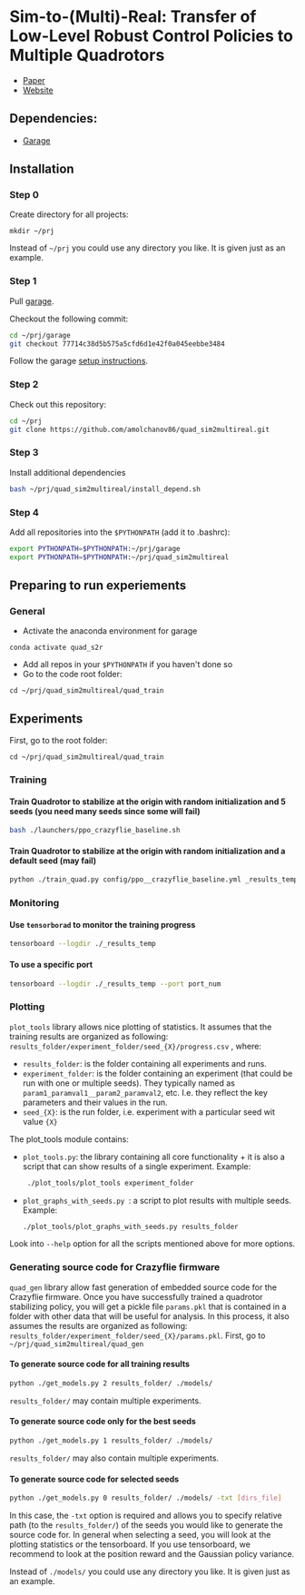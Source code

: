 # Sim-to-(Multi)-Real: Transfer of Low-Level Robust Control Policies to Multiple Quadrotors
- [Paper](https://arxiv.org/abs/1903.04628)
- [Website](https://sites.google.com/view/sim-to-multi-quad)

## Dependencies:
- [Garage](https://github.com/rlworkgroup/garage/)

## Installation
### Step 0
Create directory for all projects:
```
mkdir ~/prj
```
Instead of `~/prj` you could use any directory you like. It is given just as an example.

### Step 1
Pull [garage](https://github.com/rlworkgroup/garage/).

Checkout the following commit:
```sh
cd ~/prj/garage
git checkout 77714c38d5b575a5cfd6d1e42f0a045eebbe3484
```

Follow the garage [setup instructions](http://rlgarage.readthedocs.io/en/latest/user/installation.html).

### Step 2
Check out this repository:
```sh
cd ~/prj
git clone https://github.com/amolchanov86/quad_sim2multireal.git
```

### Step 3 
Install additional dependencies
```sh
bash ~/prj/quad_sim2multireal/install_depend.sh
```

### Step 4
Add all repositories into the `$PYTHONPATH` (add it to .bashrc):
```sh
export PYTHONPATH=$PYTHONPATH:~/prj/garage
export PYTHONPATH=$PYTHONPATH:~/prj/quad_sim2multireal
```


## Preparing to run experiements 

### General
- Activate the anaconda environment for garage
```
conda activate quad_s2r
```
- Add all repos in your `$PYTHONPATH` if you haven't done so
- Go to the code root folder:
```
cd ~/prj/quad_sim2multireal/quad_train
```

## Experiments

First, go to the root folder:
```
cd ~/prj/quad_sim2multireal/quad_train
```

### Training 

#### Train Quadrotor to stabilize at the origin with random initialization and 5 seeds (you need many seeds since some will fail)
```sh
bash ./launchers/ppo_crazyflie_baseline.sh
```

#### Train Quadrotor to stabilize at the origin with random initialization and a default seed (may fail)
```sh
python ./train_quad.py config/ppo__crazyflie_baseline.yml _results_temp/ppo_crazyflie_baseline/seed_001
```

### Monitoring
#### Use `tensorborad` to monitor the training progress
```sh
tensorboard --logdir ./_results_temp
```
#### To use a specific port
```sh
tensorboard --logdir ./_results_temp --port port_num
```

### Plotting
`plot_tools` library allows nice plotting of statistics.
It assumes that the training results are organized as following: `results_folder/experiment_folder/seed_{X}/progress.csv` , where:
- `results_folder`: is the folder containing all experiments and runs.
- `experiment_folder`: is the folder containing an experiment (that could be run with one or multiple seeds). 
  They typically named as `param1_paramval1__param2_paramval2`, etc. I.e. they reflect the key parameters and their values in the run.
- `seed_{X}`: is the run folder, i.e. experiment with a particular seed wit value `{X}`

The plot_tools module contains:
- `plot_tools.py`: the library containing all core functionality + it is also a script that can show results of a single experiment. Example:
   ```sh
    ./plot_tools/plot_tools experiment_folder
   ```
- `plot_graphs_with_seeds.py `: a script to plot results with multiple seeds. Example:
   ```sh
   ./plot_tools/plot_graphs_with_seeds.py results_folder
   ```

Look into `--help` option for all the scripts mentioned above for more options.

### Generating source code for Crazyflie firmware
`quad_gen` library allow fast generation of embedded source code for the Crazyflie firmware.
Once you have successfully trained a quadrotor stabilizing policy, you will get a pickle file `params.pkl`
that is contained in a folder with other data that will be useful for analysis. 
In this process, it also assumes the results are organized as following: `results_folder/experiment_folder/seed_{X}/params.pkl`.
First, go to `~/prj/quad_sim2multireal/quad_gen`
#### To generate source code for all training results
```sh
python ./get_models.py 2 results_folder/ ./models/
```
`results_folder/` may contain multiple experiments.

#### To generate source code only for the best seeds
```sh
python ./get_models.py 1 results_folder/ ./models/

```
`results_folder/` may also contain multiple experiments.

#### To generate source code for selected seeds
```sh
python ./get_models.py 0 results_folder/ ./models/ -txt [dirs_file]
```
In this case, the `-txt` option is required and allows you to specify relative path (to the `results_folder/`) of the seeds you 
would like to generate the source code for. In general when selecting a seed, you will look at the plotting statistics or the tensorboard.
If you use tensorboard, we recommend to look at the position reward and the Gaussian policy variance.

Instead of `./models/` you could use any directory you like. It is given just as an example.
